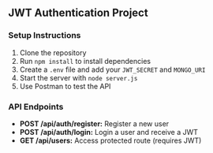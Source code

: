 ## JWT Authentication Project

### Setup Instructions

1. Clone the repository
2. Run `npm install` to install dependencies
3. Create a `.env` file and add your `JWT_SECRET` and `MONGO_URI`
4. Start the server with `node server.js`
5. Use Postman to test the API

### API Endpoints

- **POST /api/auth/register:** Register a new user
- **POST /api/auth/login:** Login a user and receive a JWT
- **GET /api/users:** Access protected route (requires JWT)
